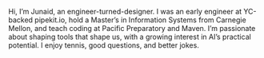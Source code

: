 Hi, I’m Junaid, an engineer-turned-designer. I was an early engineer at YC-backed pipekit.io, hold a Master’s in Information Systems from Carnegie Mellon, and teach coding at Pacific Preparatory and Maven. I’m passionate about shaping tools that shape us, with a growing interest in AI’s practical potential. I enjoy tennis, good questions, and better jokes.


<!---
junaiddodhia/junaiddodhia is a ✨ special ✨ repository because its `README.md` (this file) appears on your GitHub profile.
You can click the Preview link to take a look at your changes.
--->
